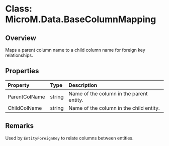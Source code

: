 # Class: MicroM.Data.BaseColumnMapping

## Overview
Maps a parent column name to a child column name for foreign key relationships.

## Properties
| Property | Type | Description |
|:--|:--|:--|
| ParentColName | string | Name of the column in the parent entity. |
| ChildColName | string | Name of the column in the child entity. |

## Remarks
Used by `EntityForeignKey` to relate columns between entities.
